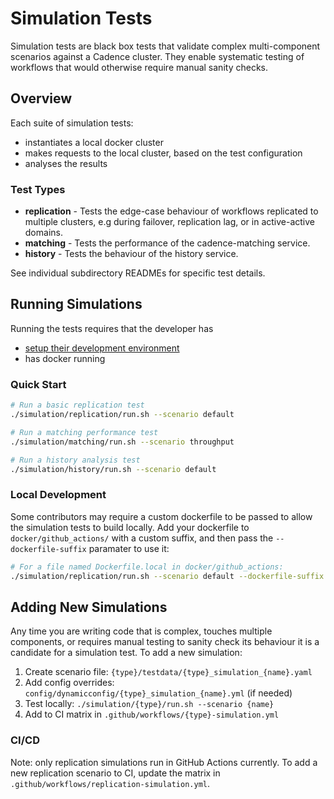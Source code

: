 # Simulation Tests

Simulation tests are black box tests that validate complex multi-component scenarios against a Cadence cluster. They enable systematic testing of workflows that would otherwise require manual sanity checks.

## Overview

Each suite of simulation tests:
- instantiates a local docker cluster
- makes requests to the local cluster, based on the test configuration
- analyses the results

### Test Types

- **replication** - Tests the edge-case behaviour of workflows replicated to multiple clusters, e.g during failover, replication lag, or in active-active domains. 
- **matching** - Tests the performance of the cadence-matching service.
- **history** - Tests the behaviour of the history service.

See individual subdirectory READMEs for specific test details.

## Running Simulations

Running the tests requires that the developer has 
- [setup their development environment](../CONTRIBUTING.md#development-environment)
- has docker running

### Quick Start

```bash
# Run a basic replication test
./simulation/replication/run.sh --scenario default

# Run a matching performance test
./simulation/matching/run.sh --scenario throughput

# Run a history analysis test
./simulation/history/run.sh --scenario default
```

### Local Development

Some contributors may require a custom dockerfile to be passed to allow the simulation tests to build locally.
Add your dockerfile to `docker/github_actions/` with a custom suffix, and then pass the `--dockerfile-suffix` paramater to use it:

```bash
# For a file named Dockerfile.local in docker/github_actions:
./simulation/replication/run.sh --scenario default --dockerfile-suffix .local
```

## Adding New Simulations

Any time you are writing code that is complex, touches multiple components, or requires manual testing to sanity check its behaviour it is a candidate for a simulation test. To add a new simulation:

1. Create scenario file: `{type}/testdata/{type}_simulation_{name}.yaml`
2. Add config overrides: `config/dynamicconfig/{type}_simulation_{name}.yml` (if needed)
3. Test locally: `./simulation/{type}/run.sh --scenario {name}`
4. Add to CI matrix in `.github/workflows/{type}-simulation.yml`

### CI/CD

Note: only replication simulations run in GitHub Actions currently. To add a new replication scenario to CI, update the matrix in `.github/workflows/replication-simulation.yml`.
